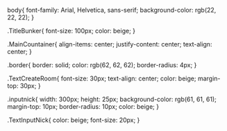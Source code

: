 body{
    font-family: Arial, Helvetica, sans-serif;
    background-color: rgb(22, 22, 22);
}

.TitleBunker{
    font-size: 100px;
    color: beige;
}

.MainCountainer{
    align-items: center;
    justify-content: center;
    text-align: center;
}

.border{
    border: solid;
    color: rgb(62, 62, 62);
    border-radius: 4px;
}

.TextCreateRoom{
    font-size: 30px;
    text-align: center;
    color: beige;
    margin-top: 30px;
}

.inputnick{
    width: 300px;
    height: 25px;
    background-color: rgb(61, 61, 61);
    margin-top: 10px;
    border-radius: 10px;
    color: beige;
}

.TextInputNick{
    color: beige;
    font-size: 20px;
}